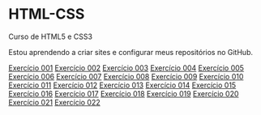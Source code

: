 # HTML-CSS
 Curso de HTML5 e CSS3

Estou aprendendo a criar sites e configurar meus repositórios no GitHub.

<a href="https://lepofernandes.github.io/HTML-CSS/exercícios/ex001/">Exercício 001</a>
<a href="https://lepofernandes.github.io/HTML-CSS/exercícios/ex002/">Exercício 002</a>
<a href="https://lepofernandes.github.io/HTML-CSS/exercícios/ex003/">Exercício 003</a>
<a href="https://lepofernandes.github.io/HTML-CSS/exercícios/ex004/">Exercício 004</a>
<a href="https://lepofernandes.github.io/HTML-CSS/exercícios/ex005/">Exercício 005</a>
<a href="https://lepofernandes.github.io/HTML-CSS/exercícios/ex006/">Exercício 006</a>
<a href="https://lepofernandes.github.io/HTML-CSS/exercícios/ex007/">Exercício 007</a>
<a href="https://lepofernandes.github.io/HTML-CSS/exercícios/ex008/">Exercício 008</a>
<a href="https://lepofernandes.github.io/HTML-CSS/exercícios/ex009/">Exercício 009</a>
<a href="https://lepofernandes.github.io/HTML-CSS/exercícios/ex010/">Exercício 010</a>
<a href="https://lepofernandes.github.io/HTML-CSS/exercícios/ex011/">Exercício 011</a>
<a href="https://lepofernandes.github.io/HTML-CSS/exercícios/ex012/">Exercício 012</a>
<a href="https://lepofernandes.github.io/HTML-CSS/exercícios/ex013/">Exercício 013</a>
<a href="https://lepofernandes.github.io/HTML-CSS/exercícios/ex014/">Exercício 014</a>
<a href="https://lepofernandes.github.io/HTML-CSS/exercícios/ex015/">Exercício 015</a>
<a href="https://lepofernandes.github.io/HTML-CSS/exercícios/ex016/">Exercício 016</a>
<a href="https://lepofernandes.github.io/HTML-CSS/exercícios/ex017/">Exercício 017</a>
<a href="https://lepofernandes.github.io/HTML-CSS/exercícios/ex018/">Exercício 018</a>
<a href="https://lepofernandes.github.io/HTML-CSS/exercícios/ex019/">Exercício 019</a>
<a href="https://lepofernandes.github.io/HTML-CSS/exercícios/ex020/">Exercício 020</a>
<a href="https://lepofernandes.github.io/HTML-CSS/exercícios/ex021/">Exercício 021</a>
<a href="https://lepofernandes.github.io/HTML-CSS/exercícios/ex022/">Exercício 022</a>

